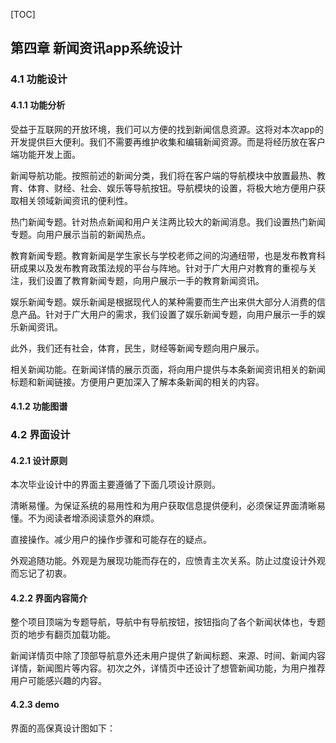
[TOC]

### 

## 第四章 新闻资讯app系统设计

### 4.1 功能设计

#### 4.1.1 功能分析

受益于互联网的开放环境，我们可以方便的找到新闻信息资源。这将对本次app的开发提供巨大便利。我们不需要再维护收集和编辑新闻资源。而是将经历放在客户端功能开发上面。

新闻导航功能。按照前述的新闻分类，我们将在客户端的导航模块中放置最热、教育、体育、财经、社会、娱乐等导航按钮。导航模块的设置，将极大地方便用户获取相关领域新闻资讯的便利性。

热门新闻专题。针对热点新闻和用户关注两比较大的新闻消息。我们设置热门新闻专题。向用户展示当前的新闻热点。

教育新闻专题。教育新闻是学生家长与学校老师之间的沟通纽带，也是发布教育科研成果以及发布教育政策法规的平台与阵地。针对于广大用户对教育的重视与关注，我们设置了教育新闻专题，向用户展示一手的教育新闻资讯。

娱乐新闻专题。娱乐新闻是根据现代人的某种需要而生产出来供大部分人消费的信息产品。针对于广大用户的需求，我们设置了娱乐新闻专题，向用户展示一手的娱乐新闻资讯。

此外，我们还有社会，体育，民生，财经等新闻专题向用户展示。

相关新闻功能。在新闻详情的展示页面，将向用户提供与本条新闻资讯相关的新闻标题和新闻链接。方便用户更加深入了解本条新闻的相关的内容。

#### 4.1.2 功能图谱

### 4.2 界面设计

#### 4.2.1 设计原则

本次毕业设计中的界面主要遵循了下面几项设计原则。

清晰易懂。为保证系统的易用性和为用户获取信息提供便利，必须保证界面清晰易懂。不为阅读者增添阅读意外的麻烦。

直接操作。减少用户的操作步骤和可能存在的疑点。

外观追随功能。外观是为展现功能而存在的，应愤青主次关系。防止过度设计外观而忘记了初衷。

#### 4.2.2 界面内容简介

整个项目顶端为专题导航，导航中有导航按钮，按钮指向了各个新闻状体也，专题页的地步有翻页加载功能。

新闻详情页中除了顶部导航意外还未用户提供了新闻标题、来源、时间、新闻内容详情，新闻图片等内容。初次之外，详情页中还设计了想管新闻功能，为用户推荐用户可能感兴趣的内容。

#### 4.2.3 demo

界面的高保真设计图如下：

## 

